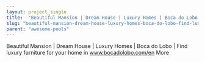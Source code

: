 ```yaml
---
layout: project_single
title:  "Beautiful Mansion | Dream House | Luxury Homes | Boca do Lobo | Find luxury furniture for your home in www.bocadolobo.com/en                                                                                                                              "
slug: "beautiful-mansion-dream-house-luxury-homes-boca-do-lobo-find-luxury-furniture-for-your-home"
parent: "awesome-pools"
---
```

Beautiful Mansion | Dream House | Luxury Homes | Boca do Lobo | Find luxury furniture for your home in www.bocadolobo.com/en                                                                                                                                                                                 More